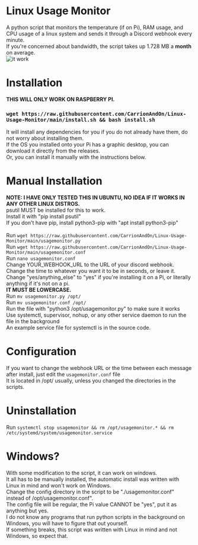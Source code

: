 # Linux Usage Monitor
A python script that monitors the temperature (if on Pi), RAM usage, and CPU usage of a linux system and sends it through a Discord webhook every minute.  <br />
If you're concerned about bandwidth, the script takes up 1.728 MB a <b>month</b> on average. <br />
![it work](https://user-images.githubusercontent.com/30084485/223586659-3a030bed-69e8-43c8-8e23-083257df742e.png)<br />

# Installation
<b>THIS WILL ONLY WORK ON RASPBERRY PI.</b>
### `wget https://raw.githubusercontent.com/CarrionAndOn/Linux-Usage-Monitor/main/install.sh && bash install.sh`<br />
It will install any dependencies for you if you do not already have them, do not worry about installing them.<br />
If the OS you installed onto your Pi has a graphic desktop, you can download it directly from the releases.<br />
Or, you can install it manually with the instructions below.<br />

# Manual Installation
<b>NOTE: I HAVE ONLY TESTED THIS IN UBUNTU, NO IDEA IF IT WORKS IN ANY OTHER LINUX DISTROS.</b><br />
psutil MUST be installed for this to work.<br />
Install it with "pip install psutil"<br />
If you don't have pip, install python3-pip with "apt install python3-pip"<br />
<br />
Run `wget https://raw.githubusercontent.com/CarrionAndOn/Linux-Usage-Monitor/main/usagemonitor.py`<br />
Run `wget https://raw.githubusercontent.com/CarrionAndOn/Linux-Usage-Monitor/main/usagemonitor.conf`<br />
Run `nano usagemonitor.conf`<br />
Change YOUR_WEBHOOK_URL to the URL of your discord webhook.<br />
Change the time to whatever you want it to be in seconds, or leave it.<br />
Change "yes/anything_else" to "yes" if you're installing it on a Pi, or literally anything if it's not on a pi.<br />
<b>IT MUST BE LOWERCASE.</b><br />
Run `mv usagemonitor.py /opt/`<br />
Run `mv usagemonitor.conf /opt/`<br />
Run the file with "python3 /opt/usagemonitor.py" to make sure it works<br />
Use systemctl, supervisor, nohup, or any other service daemon to run the file in the background<br />
An example service file for systemctl is in the source code.<br />

# Configuration
If you want to change the webhook URL or the time between each message after install, just edit the `usagemonitor.conf` file<br />
It is located in /opt/ usually, unless you changed the directories in the scripts.<br />

# Uninstallation
Run `systemctl stop usagemonitor && rm /opt/usagemonitor.* && rm /etc/systemd/system/usagemonitor.service`<br />

# Windows?
With some modification to the script, it can work on windows.<br />
It all has to be manually installed, the automatic install was written with Linux in mind and won't work on Windows.<br />
Change the config directory in the script to be "./usagemonitor.conf" instead of /opt/usagemonitor.conf".<br />
The config file will be regular, the Pi value CANNOT be "yes", put it as anything but yes.<br />
I do not know any programs that run python scripts in the background on Windows, you will have to figure that out yourself.<br />
If something breaks, this script was written with Linux in mind and not Windows, so expect that.<br />

